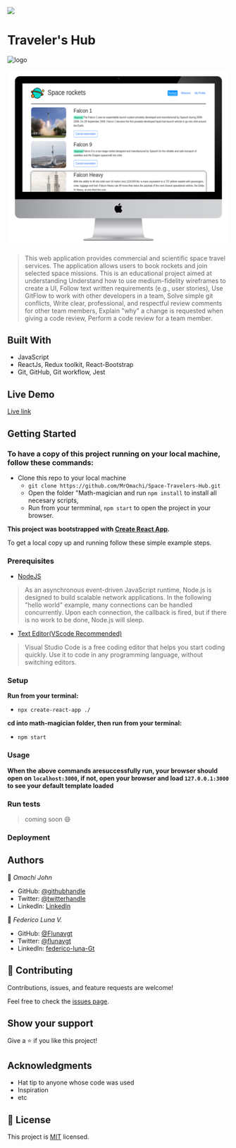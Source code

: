 ![](https://img.shields.io/badge/Microverse-blueviolet)

# Traveler's Hub
![logo](https://user-images.githubusercontent.com/84629565/192157992-0711df2a-c851-4bbc-9f05-9c17c261490d.jpg)

![App view](./src/resources/desktop.png)

>This web application provides commercial and scientific space travel services. The application allows users to book rockets and join selected space missions.
> This is an educational project aimed at understanding Understand how to use medium-fidelity wireframes to create a UI, Follow text written requirements (e.g., user stories), Use GitFlow to work with other developers in a team, Solve simple git conflicts, Write clear, professional, and respectful review comments for other team members, Explain "why" a change is requested when giving a code review, Perform a code review for a team member.


## Built With

- JavaScript
- ReactJs, Redux toolkit, React-Bootstrap
- Git, GitHub, Git workflow, Jest

## Live Demo 

[Live link](https://resplendent-granita-2cc67f.netlify.app/)


## Getting Started

### To have a copy of this project running on your local machine, follow these commands:

- Clone this repo to your local machine
  -  `git clone https://github.com/MrOmachi/Space-Travelers-Hub.git`
  - Open the folder "Math-magician and run `npm install` to install all necesary scripts,
  - Run from your termminal, `npm start` to open the project in your browser.

**This project was bootstrapped with [Create React App](https://github.com/facebook/create-react-app).**


To get a local copy up and running follow these simple example steps.

### Prerequisites

- [NodeJS](https://nodejs.org/en/docs/)

> As an asynchronous event-driven JavaScript runtime, Node.js is designed to build scalable network applications. In the following "hello world" example, many connections can be handled concurrently. Upon each connection, the callback is fired, but if there is no work to be done, Node.js will sleep.

- [Text Editor(VScode Recommended)](https://code.visualstudio.com/)

> Visual Studio Code is a free coding editor that helps you start coding quickly. Use it to code in any programming language, without switching editors.

### Setup

**Run from your terminal:**

- `npx create-react-app ./`

**cd into math-magician folder, then run from your terminal:**

- `npm start`

### Usage

**When the above commands aresuccessfully run, your browser should open on `localhost:3000`, if not, open your browser and load `127.0.0.1:3000` to see your default template loaded**

### Run tests

> coming soon :smile:

### Deployment


## Authors

👤 _Omachi John_

- GitHub: [@githubhandle](https://github.com/MrOmachi)
- Twitter: [@twitterhandle](https://twitter.com/Mr_Omachi)
- LinkedIn: [LinkedIn](https://www.linkedin.com/mwlite/in/john-omachi-00446210b)

👤 _Federico Luna V._

- GitHub: [@Flunavgt](https://github.com/Flunavgt)
- Twitter: [@flunavgt](https://twitter.com/flunavgt)
- LinkedIn: [federico-luna-Gt](https://linkedin.com/in/federico-luna-Gt)

## 🤝 Contributing

Contributions, issues, and feature requests are welcome!

Feel free to check the [issues page](../../issues/).

## Show your support

Give a ⭐️ if you like this project!

## Acknowledgments

- Hat tip to anyone whose code was used
- Inspiration
- etc

## 📝 License

This project is [MIT](./MIT.md) licensed.
